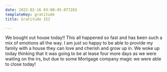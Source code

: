 ```yaml
---
date: 2022-02-16 03:00:45.077283
templateKey: gratitude
title: Gratitude 152

---
```


We bought out house today!!  This all happened so fast and has been such
a mix of emotions all the way.  I am just so happy to be able to provide
my family with a house they can love and cherish and grow up in.  We
woke up today thinking that it was going to be at lease four more days
as we were waiting on the irs, but due to some Mortgage company magic we
were able to close today!
